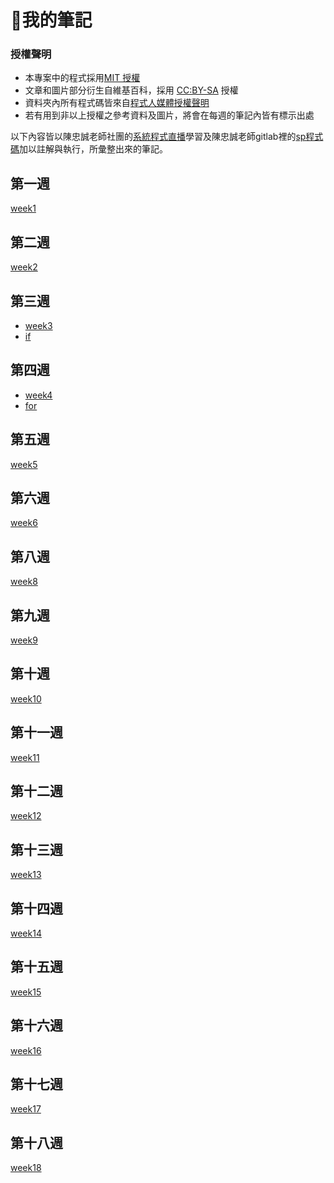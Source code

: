 # 📒我的筆記

### 授權聲明
* 本專案中的程式採用[MIT 授權](https://zh.wikipedia.org/wiki/MIT%E8%A8%B1%E5%8F%AF%E8%AD%89)
* 文章和圖片部分衍生自維基百科，採用 [CC:BY-SA](https://zh.wikipedia.org/zh-hant/Wikipedia%3ACC_BY-SA_3.0%E5%8D%8F%E8%AE%AE%E6%96%87%E6%9C%AC) 授權
* 資料夾內所有程式碼皆來自[程式人媒體授權聲明](https://programmermedia.org/root/%E7%A8%8B%E5%BC%8F%E4%BA%BA%E5%AA%92%E9%AB%94/%E6%8E%88%E6%AC%8A.md)
* 若有用到非以上授權之參考資料及圖片，將會在每週的筆記內皆有標示出處

以下內容皆以陳忠誠老師社團的[系統程式直播](https://www.facebook.com/groups/ccccourse/)學習及陳忠誠老師gitlab裡的[sp程式碼](https://gitlab.com/ccc109/sp)加以註解與執行，所彙整出來的筆記。

## 第一週
[week1](https://github.com/nohano1l/sp109b/blob/main/note/week1/week1.md)
## 第二週
[week2](https://github.com/nohano1l/sp109b/blob/main/note/week2/week2.md)
## 第三週
* [week3](https://github.com/nohano1l/sp109b/blob/main/note/week3/week3.md)
* [if](https://github.com/nohano1l/sp109b/blob/main/note/week3/if.md)
## 第四週
* [week4](https://github.com/nohano1l/sp109b/blob/main/note/week4/week4.md)
* [for](https://github.com/nohano1l/sp109b/blob/main/note/week4/for.md)
## 第五週
[week5](https://github.com/nohano1l/sp109b/blob/main/note/week5/week5.md)
## 第六週
[week6](https://github.com/nohano1l/sp109b/blob/main/note/week6/week6.md)
## 第八週
[week8](https://github.com/nohano1l/sp109b/blob/main/note/week8/week8.md)
## 第九週
[week9](https://github.com/nohano1l/sp109b/blob/main/note/week9/week9.md)
## 第十週
[week10](https://github.com/nohano1l/sp109b/blob/main/note/week10/week10.md)
## 第十一週
[week11](https://github.com/nohano1l/sp109b/blob/main/note/week11/week11.md)
## 第十二週
[week12](https://github.com/nohano1l/sp109b/blob/main/note/week12/week12.md)
## 第十三週
[week13](https://github.com/nohano1l/sp109b/blob/main/note/week13/week13.md)
## 第十四週
[week14](https://github.com/nohano1l/sp109b/blob/main/note/week14/week14.md)
## 第十五週
[week15](https://github.com/nohano1l/sp109b/blob/main/note/week15/week15.md)
## 第十六週
[week16](https://github.com/nohano1l/sp109b/blob/main/note/week16/week16.md)
## 第十七週
[week17](https://github.com/nohano1l/sp109b/blob/main/note/week17/week17.md)
## 第十八週
[week18](https://github.com/nohano1l/sp109b/blob/main/note/week18/week18.md)